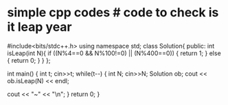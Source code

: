 # simple cpp codes # code to check is it leap year
#include<bits/stdc++.h> 
using namespace std;
class Solution{
public:
    int isLeap(int N){
        if ((N%4==0 && N%100!=0) || (N%400==0))
        {
            return 1;
        }
        else
        {
            return 0;
        }
    }
};

int main() 
{ 
    int t;
    cin>>t;
    while(t--)
    {
        int N;
        cin>>N;
        Solution ob;
        cout << ob.isLeap(N) << endl;
    
cout << "~" << "\n";
}
    return 0; 
}
